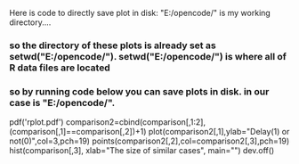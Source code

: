 Here is code to directly save plot in disk:
"E:/opencode/" is my working directory....

### so the directory of these plots is already set as setwd("E:/opencode/"). setwd("E:/opencode/") is where all of R data files are located
### so by running code below you can save plots in disk. in our case is "E:/opencode/". 

pdf('rplot.pdf')
comparison2=cbind(comparison[,1:2],(comparison[,1]==comparison[,2])+1)
plot(comparison2[,1],ylab="Delay(1) or not(0)",col=3,pch=19)
points(comparison2[,2],col=comparison2[,3],pch=19)
hist(comparison[,3], xlab="The size of similar cases", main="")
dev.off()
